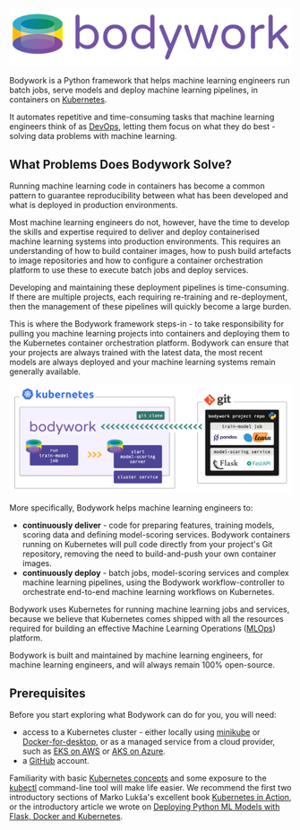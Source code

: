 ![bodywork](images/bodywork_logo.png)

Bodywork is a Python framework that helps machine learning engineers run batch jobs, serve models and deploy machine learning pipelines, in containers on [Kubernetes](https://en.wikipedia.org/wiki/Kubernetes).

It automates repetitive and time-consuming tasks that machine learning engineers think of as [DevOps](https://en.wikipedia.org/wiki/DevOps), letting them focus on what they do best - solving data problems with machine learning.

## What Problems Does Bodywork Solve?

Running machine learning code in containers has become a common pattern to guarantee reproducibility between what has been developed and what is deployed in production environments.

Most machine learning engineers do not, however, have the time to develop the skills and expertise required to deliver and deploy containerised machine learning systems into production environments. This requires an understanding of how to build container images, how to push build artefacts to image repositories and how to configure a container orchestration platform to use these to execute batch jobs and deploy services.

Developing and maintaining these deployment pipelines is time-consuming. If there are multiple projects, each requiring re-training and re-deployment, then the management of these pipelines will quickly become a large burden.

This is where the Bodywork framework steps-in - to take responsibility for pulling you machine learning projects into containers and deploying them to the Kubernetes container orchestration platform. Bodywork can ensure that your projects are always trained with the latest data, the most recent models are always deployed and your machine learning systems remain generally available.

![bodywork_diagram](images/ml_pipeline.png)

More specifically, Bodywork helps machine learning engineers to:

- **continuously deliver** - code for preparing features, training models, scoring data and defining model-scoring services. Bodywork containers running on Kubernetes will pull code directly from your project's Git repository, removing the need to build-and-push your own container images.
- **continuously deploy** - batch jobs, model-scoring services and complex machine learning pipelines, using the Bodywork workflow-controller to orchestrate end-to-end machine learning workflows on Kubernetes.

Bodywork uses Kubernetes for running machine learning jobs and services, because we believe that Kubernetes comes shipped with all the resources required for building an effective Machine Learning Operations ([MLOps](https://en.wikipedia.org/wiki/MLOps)) platform.

Bodywork is built and maintained by machine learning engineers, for machine learning engineers, and will always remain 100% open-source.

## Prerequisites

Before you start exploring what Bodywork can do for you, you will need:

- access to a Kubernetes cluster - either locally using [minikube](https://minikube.sigs.k8s.io/docs/) or [Docker-for-desktop](https://www.docker.com/products/docker-desktop), or as a managed service from a cloud provider, such as [EKS on AWS](https://aws.amazon.com/eks) or [AKS on Azure](https://azure.microsoft.com/en-us/services/kubernetes-service/).
- a [GitHub](https://github.com) account.

Familiarity with basic [Kubernetes concepts](https://kubernetes.io/docs/concepts/) and some exposure to the [kubectl](https://kubernetes.io/docs/reference/kubectl/overview/) command-line tool will make life easier. We recommend the first two introductory sections of Marko Lukša's excellent book [Kubernetes in Action](https://www.manning.com/books/kubernetes-in-action?query=kubernetes), or the introductory article we wrote on [Deploying Python ML Models with Flask, Docker and Kubernetes](https://alexioannides.com/2019/01/10/deploying-python-ml-models-with-flask-docker-and-kubernetes/).
